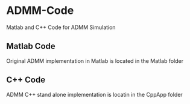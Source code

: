 # ADMM-Code
Matlab and C++ Code for ADMM Simulation

## Matlab Code
Original ADMM implementation in Matlab is located in the Matlab folder

## C++ Code
ADMM C++ stand alone implementation is locatin in the CppApp folder